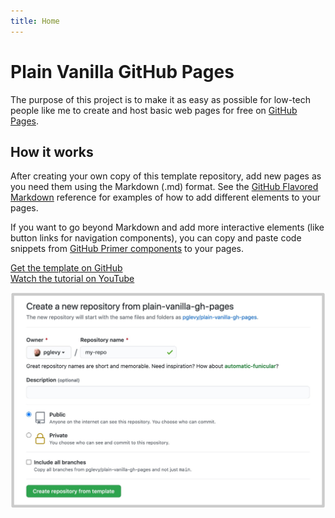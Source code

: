 ```yaml
---
title: Home
---
```


# Plain Vanilla GitHub Pages

The purpose of this project is to make it as easy as possible for low-tech people like me to create and host basic web pages for free on [GitHub Pages](https://pages.github.com/).

## How it works

After creating your own copy of this template repository, add new pages as you need them using the Markdown (.md) format. See the [GitHub Flavored Markdown](https://guides.github.com/features/mastering-markdown/) reference for examples of how to add different elements to your pages.

If you want to go beyond Markdown and add more interactive elements (like button links for navigation components), you can copy and paste code snippets from [GitHub Primer components](https://primer.style/css/components) to your pages.

<div class="my-6 text-center">
<a href="https://github.com/lowcodelounge/plain-vanilla-gh-pages" class="btn-mktg btn-large-mktg">Get the template on GitHub</a>
  <br>
<a href="https://youtu.be/jlkHEmgQhGU" class="btn-mktg btn-outline-mktg mt-3">Watch the tutorial on YouTube</a>
</div>

![Screenshot of "create a new repository" action](assets/img/create-repo.jpg)